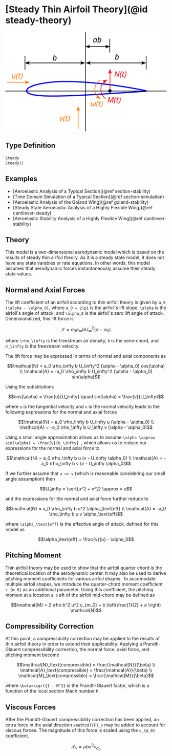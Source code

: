 # [Steady Thin Airfoil Theory](@id steady-theory)

![](../../assets/airfoil-drawing.svg)

## Type Definition

```@docs
Steady
Steady()
```

## Examples
 - [Aeroelastic Analysis of a Typical Section](@ref section-stability)
 - [Time Domain Simulation of a Typical Section](@ref section-simulation)
 - [Aeroelastic Analysis of the Goland Wing](@ref goland-stability)
 - [Steady State Aeroelastic Analysis of a Highly Flexible Wing](@ref cantilever-steady)
 - [Aeroelastic Stability Analysis of a Highly Flexible Wing](@ref cantilever-stability)

## Theory

This model is a two-dimensional aerodynamic model which is based on the results of steady thin airfoil theory.  As it is a steady state model, it does not have any state varables or rate equations.  In other words, this model assumes that aerodynamic forces instantaneously assume their steady state values.

## Normal and Axial Forces

The lift coefficient of an airfoil according to thin airfoil theory is given by ``a_0 (\alpha - \alpha_0)``, where ``a_0 = 2\pi`` is the airfoil's lift slope, ``\alpha`` is the airfoil's angle of attack, and ``\alpha_0`` is the airfoil's zero lift angle of attack. Dimensionalized, this lift force is
```math
\mathcal{L} = a_0 \rho_\infty b U_\infty^2 (\alpha - \alpha_0)
```
where ``\rho_\infty`` is the freestream air density, ``b`` is the semi-chord, and ``U_\infty`` is the freestream velocity.

The lift force may be expressed in terms of normal and axial components as
```math
\mathcal{N} = a_0 \rho_\infty b U_\infty^2 (\alpha - \alpha_0) cos(\alpha) \\
\mathcal{A} = -a_0 \rho_\infty b U_\infty^2 (\alpha - \alpha_0) sin(\alpha)
```
Using the substitutions
```math
cos(\alpha) = \frac{u}{U_\infty} \quad sin(\alpha) = \frac{v}{U_\infty}
```
where ``u`` is the tangential velocity and ``v`` is the normal velocity leads to the following expressions for the normal and axial forces
```math
\mathcal{N} = a_0 \rho_\infty b U_\infty u (\alpha - \alpha_0) \\
\mathcal{A} = -a_0 \rho_\infty b U_\infty v (\alpha - \alpha_0)
```
Using a small angle approximation allows us to assume ``\alpha \approx sin(\alpha) = \frac{v}{U_\infty} ``, which allows us to reduce our expressions for the normal and axial force to
```math
\mathcal{N} = a_0 \rho_\infty b u (v - U_\infty \alpha_0) \\
\mathcal{A} = -a_0 \rho_\infty b v (v - U_\infty \alpha_0)
```
If we further assume that ``u >> v`` (which is reasonable considering our small angle assumption) then
```math
U_\infty = \sqrt{u^2 + v^2} \approx = u
```
and the expressions for the normal and axial force further reduce to
```math
\mathcal{N} = a_0 \rho_\infty b u^2 \alpha_\text{eff} \\
\mathcal{A} = -a_0 \rho_\infty b u v \alpha_\text{eff}
```
where ``\alpha_\text{eff}`` is the effective angle of attack, defined for this model as
```math
\alpha_\text{eff} = \frac{v}{u} - \alpha_0
```

## Pitching Moment

Thin airfoil theory may be used to show that the airfoil quarter chord is the theoretical location of the aerodynamic center.  It may also be used to derive pitching moment coefficients for various airfoil shapes.  To accomodate multiple airfoil shapes, we introduce the quarter-chord moment coefficient ``c_{m_0}`` as an additional parameter.  Using this coefficient, the pitching moment at a location ``a b`` aft of the airfoil mid-chord may be defined as
```math
\mathcal{M} = 2 \rho b^2 u^2 c_{m_0} + b \left(\frac{1}{2} + a \right) \mathcal{N}
```

## Compressibility Correction

At this point, a compressibility correction may be applied to the results of thin airfoil theory in order to extend their applicability.  Applying a Prandtl-Glauert compressibility correction, the normal force, axial force, and pitching moment become
```math
\mathcal{N}_\text{compressible} = \frac{\mathcal{N}}{\beta} \\
\mathcal{A}_\text{compressible} = \frac{\mathcal{A}}{\beta} \\
\mathcal{M}_\text{compressible} = \frac{\mathcal{M}}{\beta}
```
where ``\beta=\sqrt{1 - M^2}`` is the Prandtl-Glauert factor, which is a function of the local section Mach number ``M``.

## Viscous Forces

After the Prandtl-Glauert compressibility correction has been applied, an extra force in the axial direction ``\mathcal{F}_v`` may be added to account for viscous forces.  The magnitude of this force is scaled using the ``c_{d_0}`` coefficient.

```math
\mathcal{F}_v = ρ b u^2 c_{d_0}
```



